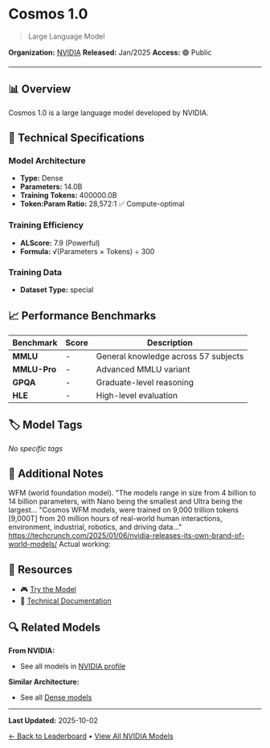 # Cosmos 1.0

> Large Language Model

**Organization:** [NVIDIA](../../labs/nvidia.md)
**Released:** Jan/2025
**Access:** 🟢 Public

---

## 📊 Overview

Cosmos 1.0 is a large language model developed by NVIDIA.

## 🔧 Technical Specifications

### Model Architecture
- **Type:** Dense
- **Parameters:** 14.0B
- **Training Tokens:** 400000.0B
- **Token:Param Ratio:** 28,572:1 ✅ Compute-optimal

### Training Efficiency
- **ALScore:** 7.9 (Powerful)
- **Formula:** √(Parameters × Tokens) ÷ 300

### Training Data
- **Dataset Type:** special

## 📈 Performance Benchmarks

| Benchmark | Score | Description |
|-----------|-------|-------------|
| **MMLU** | - | General knowledge across 57 subjects |
| **MMLU-Pro** | - | Advanced MMLU variant |
| **GPQA** | - | Graduate-level reasoning |
| **HLE** | - | High-level evaluation |

## 🏷️ Model Tags

_No specific tags_

## 📝 Additional Notes

WFM (world foundation model). "The models range in size from 4 billion to 14 billion parameters, with Nano being the smallest and Ultra being the largest... "Cosmos WFM models, were trained on 9,000 trillion tokens [9,000T] from 20 million hours of real-world human interactions, environment, industrial, robotics, and driving data..." https://techcrunch.com/2025/01/06/nvidia-releases-its-own-brand-of-world-models/ Actual working:

## 🔗 Resources

- 🎮 [Try the Model](https://huggingface.co/nvidia/Cosmos-1.0-Diffusion-14B-Video2World)
- 📄 [Technical Documentation](https://research.nvidia.com/publication/2025-01_cosmos-world-foundation-model-platform-physical-ai)

## 🔍 Related Models

**From NVIDIA:**
- See all models in [NVIDIA profile](../../labs/nvidia.md)

**Similar Architecture:**
- See all [Dense models](../../architectures/dense.md)

---

**Last Updated:** 2025-10-02

[← Back to Leaderboard](../../README.md) • [View All NVIDIA Models](../../labs/nvidia.md)
